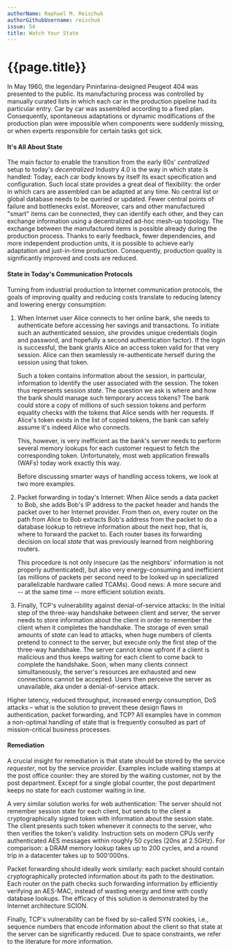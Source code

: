 ```yaml
---
authorName: Raphael M. Reischuk
authorGithubUsername: reischuk
issue: 54
title: Watch Your State
---
```

# {{page.title}}


In May 1960, the legendary Pininfarina-designed Peugeot 404 was presented to the public. Its manufacturing process was controlled by manually curated lists in which each car in the production pipeline had its particular entry. Car by car was assembled according to a fixed plan. Consequently, spontaneous adaptations or dynamic modifications of the production plan were impossible when components were suddenly missing, or when experts responsible for certain tasks got sick.


#### It's All About State

The main factor to enable the transition from the early 60s' *centralized* setup to today's *decentralized* Industry 4.0 is the way in which state is handled: Today, each car body knows by itself its exact specification and configuration. Such local state provides a great deal of flexibility: the order in which cars are assembled can be adapted at any time. No central list or global database needs to be queried or updated. Fewer central points of failure and bottlenecks exist. Moreover, cars and other manufactured "smart" items can be connected, they can identify each other, and they can exchange information using a decentralized ad-hoc mesh-up topology. The exchange between the manufactured items is possible already during the production process. Thanks to early feedback, fewer dependencies, and more independent production units, it is possible to achieve early adaptation and just-in-time production. Consequently, production quality is significantly improved and costs are reduced.

#### State in Today's Communication Protocols

Turning from industrial production to Internet communication protocols, the goals of improving quality and reducing costs translate to reducing latency and lowering energy consumption:

1. When Internet user Alice connects to her online bank, she needs to authenticate before accessing her savings and transactions. To initiate such an authenticated session, she provides unique credentials (login and password, and hopefully a second authentication factor). If the login is successful, the bank grants Alice an access token valid for that very session. Alice can then seamlessly re-authenticate herself during the session using that token.

    Such a token contains information about the session, in particular, information to identify the user associated with the session. The token thus represents session *state*. The question we ask is where and how the bank should manage such temporary access tokens? The bank could store a copy of millions of such session tokens and perform equality checks with the tokens that Alice sends with her requests. If Alice's token exists in the list of copied tokens, the bank can safely assume it's indeed Alice who connects.

    This, however, is very inefficient as the bank's server needs to perform several memory lookups for each customer request to fetch the corresponding token. Unfortunately, most web application firewalls (WAFs) today work exactly this way.

    Before discussing smarter ways of handling access tokens, we look at two more examples.


2. Packet forwarding in today's Internet: When Alice sends a data packet to Bob, she adds Bob's IP address to the packet header and hands the packet over to her Internet provider. From then on, every router on the path from Alice to Bob extracts Bob's address from the packet to do a database lookup to retrieve information about the next hop, that is, where to forward the packet to. Each router bases its forwarding decision on local *state* that was previously learned from neighboring routers.

    This procedure is not only insecure (as the neighbors' information is not properly authenticated), but also very energy-consuming and inefficient (as millions of packets per second need to be looked up in specialized parallelizable hardware called TCAMs). Good news: A more secure and -- at the same time -- more efficient solution exists.


3. Finally, TCP's vulnerability against denial-of-service attacks: In the initial step of the three-way handshake between client and server, the server needs to store information about the client in order to remember the client when it completes the handshake. The storage of even small amounts of *state* can lead to attacks, when huge numbers of clients pretend to connect to the server, but execute only the first step of the three-way handshake. The server cannot know upfront if a client is malicious and thus keeps waiting for each client to come back to complete the handshake. Soon, when many clients connect simultaneously, the server's resources are exhausted and new connections cannot be accepted. Users then perceive the server as unavailable, aka under a denial-of-service attack.

Higher latency, reduced throughput, increased energy consumption, DoS attacks – what is the solution to prevent these design flaws in authentication, packet forwarding, and TCP? All examples have in common a non-optimal handling of state that is frequently consulted as part of mission-critical business processes.

#### Remediation

A crucial insight for remediation is that state should be stored by the service *requester*, not by the service *provider*. Examples include waiting stamps at the post office counter: they are stored by the waiting customer, not by the post department. Except for a single global counter, the post department keeps no state for each customer waiting in line.

A very similar solution works for web authentication: The server should not remember session state for each client, but sends to the client a cryptographically signed token with information about the session state. The client presents such token whenever it connects to the server, who then verifies the token's validity. Instruction sets on modern CPUs verify authenticated AES messages within roughly 50 cycles (20ns at 2.5GHz). For comparison: a DRAM memory lookup takes up to 200 cycles, and a round trip in a datacenter takes up to 500'000ns.

Packet forwarding should ideally work similarly: each packet should contain cryptographically protected information about its path to the destination. Each router on the path checks such forwarding information by efficiently verifying an AES-MAC, instead of wasting energy and time with costly database lookups. The efficacy of this solution is demonstrated by the Internet architecture SCION.


Finally, TCP's vulnerability can be fixed by so-called SYN cookies, i.e., sequence numbers that encode information about the client so that state at the server can be significantly reduced. Due to space constraints, we refer to the literature for more information.

